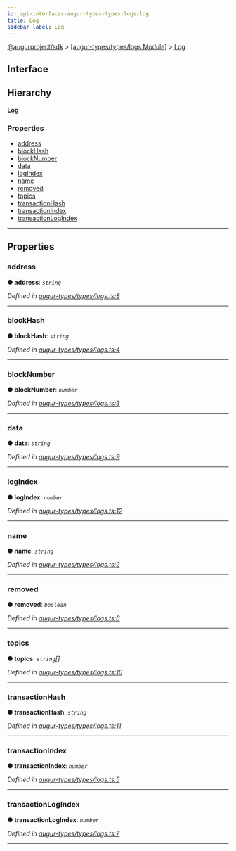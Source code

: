```yaml
---
id: api-interfaces-augur-types-types-logs-log
title: Log
sidebar_label: Log
---
```


[@augurproject/sdk](api-readme.md) > [[augur-types/types/logs Module]](api-modules-augur-types-types-logs-module.md) > [Log](api-interfaces-augur-types-types-logs-log.md)

## Interface

## Hierarchy

**Log**

### Properties

* [address](api-interfaces-augur-types-types-logs-log.md#address)
* [blockHash](api-interfaces-augur-types-types-logs-log.md#blockhash)
* [blockNumber](api-interfaces-augur-types-types-logs-log.md#blocknumber)
* [data](api-interfaces-augur-types-types-logs-log.md#data)
* [logIndex](api-interfaces-augur-types-types-logs-log.md#logindex)
* [name](api-interfaces-augur-types-types-logs-log.md#name)
* [removed](api-interfaces-augur-types-types-logs-log.md#removed)
* [topics](api-interfaces-augur-types-types-logs-log.md#topics)
* [transactionHash](api-interfaces-augur-types-types-logs-log.md#transactionhash)
* [transactionIndex](api-interfaces-augur-types-types-logs-log.md#transactionindex)
* [transactionLogIndex](api-interfaces-augur-types-types-logs-log.md#transactionlogindex)

---

## Properties

<a id="address"></a>

###  address

**● address**: *`string`*

*Defined in [augur-types/types/logs.ts:8](https://github.com/AugurProject/augur/blob/304ca83772/packages/augur-types/types/logs.ts#L8)*

___
<a id="blockhash"></a>

###  blockHash

**● blockHash**: *`string`*

*Defined in [augur-types/types/logs.ts:4](https://github.com/AugurProject/augur/blob/304ca83772/packages/augur-types/types/logs.ts#L4)*

___
<a id="blocknumber"></a>

###  blockNumber

**● blockNumber**: *`number`*

*Defined in [augur-types/types/logs.ts:3](https://github.com/AugurProject/augur/blob/304ca83772/packages/augur-types/types/logs.ts#L3)*

___
<a id="data"></a>

###  data

**● data**: *`string`*

*Defined in [augur-types/types/logs.ts:9](https://github.com/AugurProject/augur/blob/304ca83772/packages/augur-types/types/logs.ts#L9)*

___
<a id="logindex"></a>

###  logIndex

**● logIndex**: *`number`*

*Defined in [augur-types/types/logs.ts:12](https://github.com/AugurProject/augur/blob/304ca83772/packages/augur-types/types/logs.ts#L12)*

___
<a id="name"></a>

###  name

**● name**: *`string`*

*Defined in [augur-types/types/logs.ts:2](https://github.com/AugurProject/augur/blob/304ca83772/packages/augur-types/types/logs.ts#L2)*

___
<a id="removed"></a>

###  removed

**● removed**: *`boolean`*

*Defined in [augur-types/types/logs.ts:6](https://github.com/AugurProject/augur/blob/304ca83772/packages/augur-types/types/logs.ts#L6)*

___
<a id="topics"></a>

###  topics

**● topics**: *`string`[]*

*Defined in [augur-types/types/logs.ts:10](https://github.com/AugurProject/augur/blob/304ca83772/packages/augur-types/types/logs.ts#L10)*

___
<a id="transactionhash"></a>

###  transactionHash

**● transactionHash**: *`string`*

*Defined in [augur-types/types/logs.ts:11](https://github.com/AugurProject/augur/blob/304ca83772/packages/augur-types/types/logs.ts#L11)*

___
<a id="transactionindex"></a>

###  transactionIndex

**● transactionIndex**: *`number`*

*Defined in [augur-types/types/logs.ts:5](https://github.com/AugurProject/augur/blob/304ca83772/packages/augur-types/types/logs.ts#L5)*

___
<a id="transactionlogindex"></a>

###  transactionLogIndex

**● transactionLogIndex**: *`number`*

*Defined in [augur-types/types/logs.ts:7](https://github.com/AugurProject/augur/blob/304ca83772/packages/augur-types/types/logs.ts#L7)*

___

